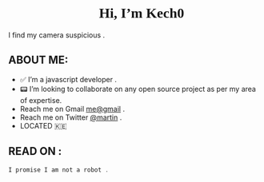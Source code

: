<h1 align="center" style="font-family:Quicksand;">👋 Hi, I’m Kech0</h1>

I find my camera suspicious .

## ABOUT ME:
- ✅ I’m a javascript developer .
- :pager: I’m looking to collaborate on any open source project as per my area of expertise.
- Reach me on Gmail [me@gmail](mailto:kecho.mk@gmail.com) .
- Reach me on Twitter [@martin](https://twitter.com/_kech0) . 
- LOCATED 🇰🇪


## READ ON  :

 ```javascript
I promise I am not a robot .

 ```



